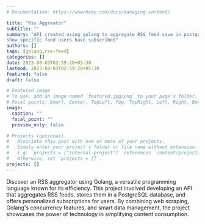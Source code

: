 ```yaml
---
# Documentation: https://wowchemy.com/docs/managing-content/

title: "Rss Aggreator"
subtitle: ""
summary: "API created using golang to aggregate RSS feed save in postgress DB and
show specific feed users have subscribed"
authors: []
tags: [golang,rss-feed]
categories: []
date: 2023-08-03T02:59:20+05:30
lastmod: 2023-08-03T02:59:20+05:30
featured: false
draft: false

# Featured image
# To use, add an image named `featured.jpg/png` to your page's folder.
# Focal points: Smart, Center, TopLeft, Top, TopRight, Left, Right, BottomLeft, Bottom, BottomRight.
image:
  caption: ""
  focal_point: ""
  preview_only: false

# Projects (optional).
#   Associate this post with one or more of your projects.
#   Simply enter your project's folder or file name without extension.
#   E.g. `projects = ["internal-project"]` references `content/project/deep-learning/index.md`.
#   Otherwise, set `projects = []`.
projects: []
---
```

Discover an RSS aggregator using Golang, a versatile programming language known for its efficiency. This project involved developing an API that aggregates RSS feeds, stores them in a PostgreSQL database, and offers personalized subscriptions for users. By combining web scraping, Golang's concurrency features, and smart data management, the project showcases the power of technology in simplifying content consumption.

